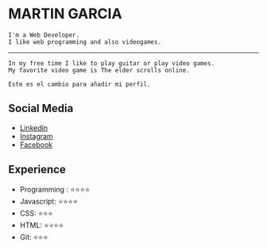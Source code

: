 # MARTIN GARCIA
```
I'm a Web Developer.
I like web programming and also videogames.
```

---

```
In my free time I like to play guitar or play video games.
My favorite video game is The elder scrolls online.
```
```
Este es el cambio para añadir mi perfil.
```
## Social Media

- [Linkedin](https://www.linkedin.com/in/martin-garcia-7a206916b/)
- [Instagram](https://www.instagram.com/martingarcial.1995/)
- [Facebook](https://www.facebook.com/profile.php?id=1333611289/)

## Experience

- Programming : ⭐️⭐️⭐️⭐️
- Javascript: ⭐️⭐️⭐️⭐️
- CSS: ⭐️⭐️⭐️
- HTML: ⭐️⭐️⭐️⭐️
- Git: ⭐️⭐️⭐️
